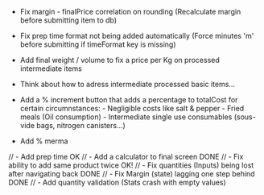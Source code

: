 - Fix margin - finalPrice correlation on rounding (Recalculate margin before submitting item to db)
- Fix prep time format not being added automatically (Force minutes 'm' before submitting if timeFormat key is missing)
- Add final weight / volume to fix a price per Kg on processed intermediate items
- Think about how to adress intermediate processed basic items... 

- Add a % increment button that adds a percentage to totalCost for certain circumnstances:
        - Negligible costs like salt & pepper
        - Fried meals (Oil consumption)
        - Intermediate single use consumables (sous-vide bags, nitrogen canisters...)
- Add % merma

// - Add prep time OK 
// - Add a calculator to final screen DONE
// - Fix ability to add same product twice OK!
// - Fix quantities (Inputs) being lost after navigating back DONE
// - Fix Margin (state) lagging one step behind DONE
// - Add quantity validation (Stats crash with empty values)
